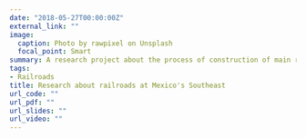 ```yaml
---
date: "2018-05-27T00:00:00Z"
external_link: ""
image:
  caption: Photo by rawpixel on Unsplash
  focal_point: Smart
summary: A research project about the process of construction of main railroads at Veracruz: identify main actors, administrative, economical and political process.  
tags:
- Railroads
title: Research about railroads at Mexico's Southeast 
url_code: ""
url_pdf: ""
url_slides: ""
url_video: ""
---
```

